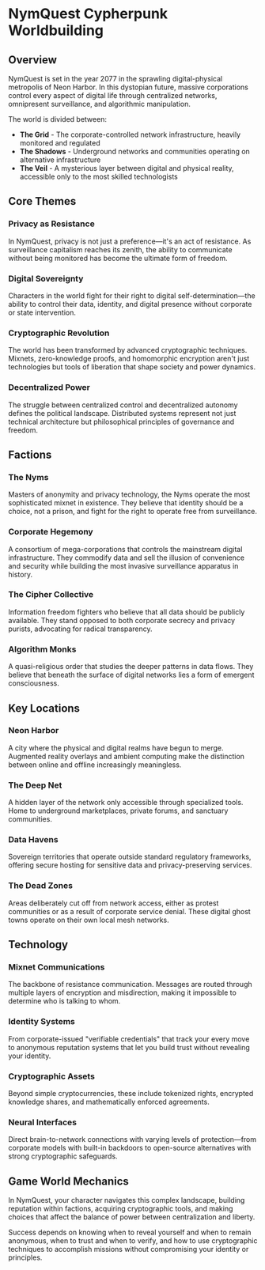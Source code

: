 # NymQuest Cypherpunk Worldbuilding

## Overview

NymQuest is set in the year 2077 in the sprawling digital-physical metropolis of Neon Harbor. In this dystopian future, massive corporations control every aspect of digital life through centralized networks, omnipresent surveillance, and algorithmic manipulation.

The world is divided between:
- **The Grid** - The corporate-controlled network infrastructure, heavily monitored and regulated
- **The Shadows** - Underground networks and communities operating on alternative infrastructure
- **The Veil** - A mysterious layer between digital and physical reality, accessible only to the most skilled technologists

## Core Themes

### Privacy as Resistance
In NymQuest, privacy is not just a preference—it's an act of resistance. As surveillance capitalism reaches its zenith, the ability to communicate without being monitored has become the ultimate form of freedom.

### Digital Sovereignty
Characters in the world fight for their right to digital self-determination—the ability to control their data, identity, and digital presence without corporate or state intervention.

### Cryptographic Revolution
The world has been transformed by advanced cryptographic techniques. Mixnets, zero-knowledge proofs, and homomorphic encryption aren't just technologies but tools of liberation that shape society and power dynamics.

### Decentralized Power
The struggle between centralized control and decentralized autonomy defines the political landscape. Distributed systems represent not just technical architecture but philosophical principles of governance and freedom.

## Factions

### The Nyms
Masters of anonymity and privacy technology, the Nyms operate the most sophisticated mixnet in existence. They believe that identity should be a choice, not a prison, and fight for the right to operate free from surveillance.

### Corporate Hegemony
A consortium of mega-corporations that controls the mainstream digital infrastructure. They commodify data and sell the illusion of convenience and security while building the most invasive surveillance apparatus in history.

### The Cipher Collective
Information freedom fighters who believe that all data should be publicly available. They stand opposed to both corporate secrecy and privacy purists, advocating for radical transparency.

### Algorithm Monks
A quasi-religious order that studies the deeper patterns in data flows. They believe that beneath the surface of digital networks lies a form of emergent consciousness.

## Key Locations

### Neon Harbor 
A city where the physical and digital realms have begun to merge. Augmented reality overlays and ambient computing make the distinction between online and offline increasingly meaningless.

### The Deep Net
A hidden layer of the network only accessible through specialized tools. Home to underground marketplaces, private forums, and sanctuary communities.

### Data Havens
Sovereign territories that operate outside standard regulatory frameworks, offering secure hosting for sensitive data and privacy-preserving services.

### The Dead Zones
Areas deliberately cut off from network access, either as protest communities or as a result of corporate service denial. These digital ghost towns operate on their own local mesh networks.

## Technology

### Mixnet Communications
The backbone of resistance communication. Messages are routed through multiple layers of encryption and misdirection, making it impossible to determine who is talking to whom.

### Identity Systems
From corporate-issued "verifiable credentials" that track your every move to anonymous reputation systems that let you build trust without revealing your identity.

### Cryptographic Assets
Beyond simple cryptocurrencies, these include tokenized rights, encrypted knowledge shares, and mathematically enforced agreements.

### Neural Interfaces
Direct brain-to-network connections with varying levels of protection—from corporate models with built-in backdoors to open-source alternatives with strong cryptographic safeguards.

## Game World Mechanics

In NymQuest, your character navigates this complex landscape, building reputation within factions, acquiring cryptographic tools, and making choices that affect the balance of power between centralization and liberty.

Success depends on knowing when to reveal yourself and when to remain anonymous, when to trust and when to verify, and how to use cryptographic techniques to accomplish missions without compromising your identity or principles.
